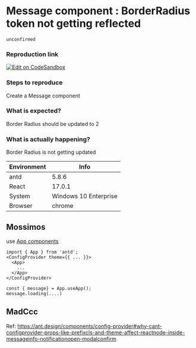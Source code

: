 # Message component : BorderRadius token not getting reflected

`unconfirmed`

### Reproduction link

[![Edit on CodeSandbox](https://codesandbox.io/static/img/play-codesandbox.svg)](https://codesandbox.io/s/antd-reproduction-template-forked-kz4tw5?file=/index.js)

### Steps to reproduce

Create a Message component

### What is expected?

Border Radius should be updated to 2

### What is actually happening?

Border Radius is not getting updated

| Environment | Info                  |
| ----------- | --------------------- |
| antd        | 5.8.6                 |
| React       | 17.0.1                |
| System      | Windows 10 Enterprise |
| Browser     | chrome                |

<!-- generated by ant-design-issue-helper. DO NOT REMOVE -->

## Mossimos

use [App components](https://ant.design/components/app)

```
import { App } from 'antd';
<ConfigProvider theme={{ ... }}>
  <App>
    ...
  </App>
</ConfigProvider>
```

```
const { message} = App.useApp();
message.loading(....)

```

## MadCcc

Ref: https://ant.design/components/config-provider#why-cant-configprovider-props-like-prefixcls-and-theme-affect-reactnode-inside-messageinfo-notificationopen-modalconfirm
